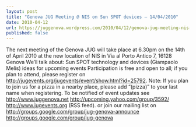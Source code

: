 ```yaml
---
layout: post
title: "Genova JUG Meeting @ NIS on Sun SPOT devices – 14/04/2010"
date: 2010-04-12
url: https://juggenova.wordpress.com/2010/04/12/genova-jug-meeting-nis-on-sun-spot-devices-14042010/
published: false 
---
```


The next meeting of the Genova JUG will take place at 6.30pm on the 14th of April 2010 at the new location of NIS in Via al Porto Antico 7, 16128 Genova We’ll talk about: Sun SPOT technology and devices (Giampaolo Melis) ideas for upcoming events Participation is free and open to all; if you plan to attend, please register on http://jugevents.org/jugevents/event/show.html?id=25792. Note: If you plan to join us for a pizza in a nearby place, please add “(pizza)” to your last name when registering. To be notified of event updates see http://www.juggenova.net http://upcoming.yahoo.com/group/3592/ http://www.jugevents.org (RSS feed). or join our mailing list on http://groups.google.com/group/jug-genova-announce http://groups.google.com/group/jug-genova 
